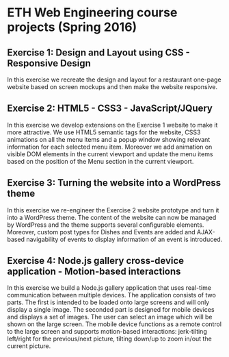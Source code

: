 # ETH Web Engineering course projects (Spring 2016)
## Exercise 1: Design and Layout using CSS - Responsive Design
In this exercise we recreate the design and layout for a restaurant one-page website based on screen mockups and then make the website responsive.

## Exercise 2: HTML5 - CSS3 - JavaScript/JQuery
In this exercise we develop extensions on the Exercise 1 website to make it more attractive. We use HTML5 semantic tags for the website, CSS3 animations on all the menu items and a popup window showing relevant information for each selected menu item. Moreover we add animation on visible DOM elements in the current viewport and update the menu items based on the position of the Menu section in the current viewport.

## Exercise 3: Turning the website into a WordPress theme
In this exercise we re-engineer the Exercise 2 website prototype and turn it into a WordPress theme. The content of the website can now be managed by WordPress and the theme supports several configurable elements. Moreover, custom post types for Dishes and Events are added and AJAX-based navigability of events to display information of an event is introduced.

## Exercise 4: Node.js gallery cross-device application - Motion-based interactions
In this exercise we build a Node.js gallery application that uses real-time communication between multiple devices. The application consists of two parts. The first is intended to be loaded onto large screens and will only display a single image. The seconded part is designed for mobile devices and displays a set of images. The user can select an image which will be shown on the large screen. The mobile device functions as a remote control to the large screen and supports motion-based interactions: jerk-tilting left/right for the previous/next picture, tilting down/up to zoom in/out the current picture.
